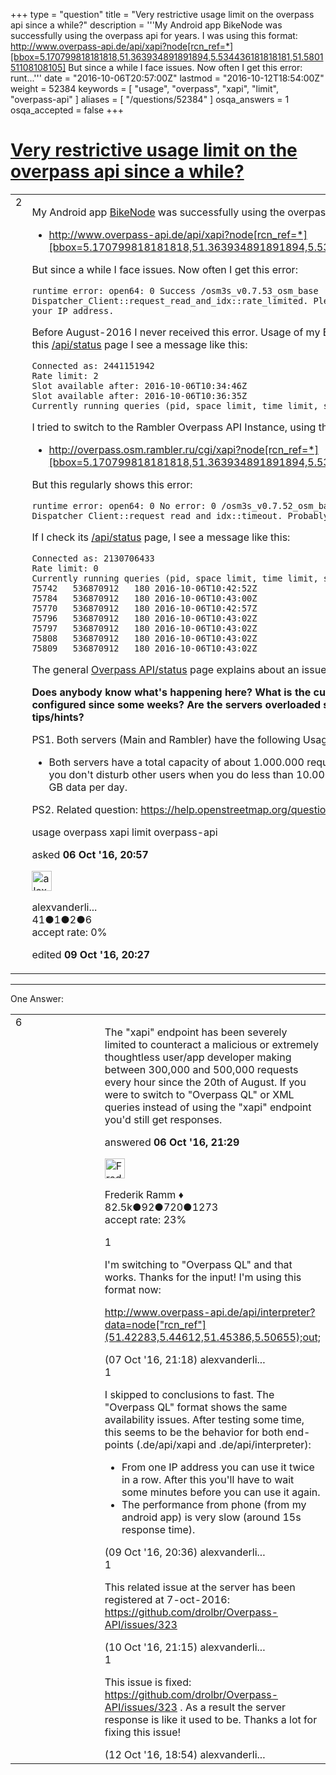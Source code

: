 +++
type = "question"
title = "Very restrictive usage limit on the overpass api since a while?"
description = '''My Android app BikeNode was successfully using the overpass api for years. I was using this format:   http://www.overpass-api.de/api/xapi?node[rcn_ref=*][bbox=5.170799818181818,51.363934891891894,5.534436181818181,51.580151108108105]  But since a while I face issues. Now often I get this error: runt...'''
date = "2016-10-06T20:57:00Z"
lastmod = "2016-10-12T18:54:00Z"
weight = 52384
keywords = [ "usage", "overpass", "xapi", "limit", "overpass-api" ]
aliases = [ "/questions/52384" ]
osqa_answers = 1
osqa_accepted = false
+++

<div class="headNormal">

# [Very restrictive usage limit on the overpass api since a while?](/questions/52384/very-restrictive-usage-limit-on-the-overpass-api-since-a-while)

</div>

<div id="main-body">

<div id="askform">

<table id="question-table" style="width:100%;">
<colgroup>
<col style="width: 50%" />
<col style="width: 50%" />
</colgroup>
<tbody>
<tr>
<td style="width: 30px; vertical-align: top"><div class="vote-buttons">
<span id="post-52384-upvote" class="ajax-command post-vote up" rel="nofollow" title="I like this post (click again to cancel)"> </span>
<div id="post-52384-score" class="post-score" title="current number of votes">
2
</div>
<span id="post-52384-downvote" class="ajax-command post-vote down" rel="nofollow" title="I dont like this post (click again to cancel)"> </span> <span id="favorite-mark" class="ajax-command favorite-mark" rel="nofollow" title="mark/unmark this question as favorite (click again to cancel)"> </span>
<div id="favorite-count" class="favorite-count">
&#10;</div>
</div></td>
<td><div id="item-right">
<div class="question-body">
<p>My Android app <a href="https://play.google.com/store/apps/details?id=nl.rulex.bikenode">BikeNode</a> was successfully using the overpass api for years. I was using this format:</p>
<ul>
<li><a href="http://www.overpass-api.de/api/xapi?node%5Brcn_ref=*%5D%5Bbbox=5.170799818181818,51.363934891891894,5.534436181818181,51.580151108108105%5D">http://www.overpass-api.de/api/xapi?node[rcn_ref=*][bbox=5.170799818181818,51.363934891891894,5.534436181818181,51.580151108108105]</a></li>
</ul>
<p>But since a while I face issues. Now often I get this error:</p>
<pre><code>runtime error: open64: 0 Success /osm3s_v0.7.53_osm_base Dispatcher_Client::request_read_and_idx::rate_limited. Please check /api/status for the quota of your IP address.</code></pre>
<p>Before August-2016 I never received this error. Usage of my BikeNode app did not increase. If I check this <a href="http://www.overpass-api.de/api/status">/api/status</a> page I see a message like this:</p>
<pre><code>Connected as: 2441151942
Rate limit: 2
Slot available after: 2016-10-06T10:34:46Z
Slot available after: 2016-10-06T10:36:35Z
Currently running queries (pid, space limit, time limit, start time):</code></pre>
<p>I tried to switch to the Rambler Overpass API Instance, using this format:</p>
<ul>
<li><a href="http://overpass.osm.rambler.ru/cgi/xapi?node%5Brcn_ref=*%5D%5Bbbox=5.170799818181818,51.363934891891894,5.534436181818181,51.580151108108105%5D">http://overpass.osm.rambler.ru/cgi/xapi?node[rcn_ref=*][bbox=5.170799818181818,51.363934891891894,5.534436181818181,51.580151108108105]</a></li>
</ul>
<p>But this regularly shows this error:</p>
<pre><code>runtime error: open64: 0 No error: 0 /osm3s_v0.7.52_osm_base Dispatcher_Client::request_read_and_idx::timeout. Probably the server is overcrowded.</code></pre>
<p>If I check its <a href="http://overpass.osm.rambler.ru/cgi/status">/api/status</a> page, I see a message like this:</p>
<pre><code>Connected as: 2130706433
Rate limit: 0
Currently running queries (pid, space limit, time limit, start time):
75742   536870912   180 2016-10-06T10:42:52Z
75784   536870912   180 2016-10-06T10:43:00Z
75770   536870912   180 2016-10-06T10:42:57Z
75796   536870912   180 2016-10-06T10:43:02Z
75797   536870912   180 2016-10-06T10:43:02Z
75808   536870912   180 2016-10-06T10:43:02Z
75809   536870912   180 2016-10-06T10:43:02Z</code></pre>
<p>The general <a href="https://wiki.openstreetmap.org/wiki/Overpass_API/status">Overpass API/status</a> page explains about an issue since 23-aug-2016.</p>
<p><strong>Does anybody know what's happening here? What is the current status of the servers? Is there a limit configured since some weeks? Are the servers overloaded since some weeks? Does anybody have tips/hints?</strong></p>
<p>PS1. Both servers (Main and Rambler) have the following Usage Policy:</p>
<ul>
<li>Both servers have a total capacity of about 1.000.000 requests per day. You can safely assume that you don't disturb other users when you do less than 10.000 queries per day or download less than 5 GB data per day.</li>
</ul>
<p>PS2. Related question: <a href="/questions/52333">https://help.openstreetmap.org/questions/52333</a></p>
</div>
<div id="question-tags" class="tags-container tags">
<span class="post-tag tag-link-usage" rel="tag" title="see questions tagged &#39;usage&#39;">usage</span> <span class="post-tag tag-link-overpass" rel="tag" title="see questions tagged &#39;overpass&#39;">overpass</span> <span class="post-tag tag-link-xapi" rel="tag" title="see questions tagged &#39;xapi&#39;">xapi</span> <span class="post-tag tag-link-limit" rel="tag" title="see questions tagged &#39;limit&#39;">limit</span> <span class="post-tag tag-link-overpass-api" rel="tag" title="see questions tagged &#39;overpass-api&#39;">overpass-api</span>
</div>
<div id="question-controls" class="post-controls">
&#10;</div>
<div class="post-update-info-container">
<div class="post-update-info post-update-info-user">
<p>asked <strong>06 Oct '16, 20:57</strong></p>
<img src="https://secure.gravatar.com/avatar/595fb362d66af578137fd9607c891639?s=32&amp;d=identicon&amp;r=g" class="gravatar" width="32" height="32" alt="alexvanderlinden&#39;s gravatar image" />
<p><span>alexvanderli...</span><br />
<span class="score" title="41 reputation points">41</span><span title="1 badges"><span class="badge1">●</span><span class="badgecount">1</span></span><span title="2 badges"><span class="silver">●</span><span class="badgecount">2</span></span><span title="6 badges"><span class="bronze">●</span><span class="badgecount">6</span></span><br />
<span class="accept_rate" title="Rate of the user&#39;s accepted answers">accept rate:</span> <span title="alexvanderlinden has no accepted answers">0%</span></p>
</div>
<div class="post-update-info post-update-info-edited">
<p><span> edited <strong>09 Oct '16, 20:27</strong> </span></p>
</div>
</div>
<div id="comments-container-52384" class="comments-container">
&#10;</div>
<div id="comment-tools-52384" class="comment-tools">
&#10;</div>
<div class="clear">
&#10;</div>
<div id="comment-52384-form-container" class="comment-form-container">
&#10;</div>
<div class="clear">
&#10;</div>
</div></td>
</tr>
</tbody>
</table>

------------------------------------------------------------------------

<div class="tabBar">

<span id="sort-top"></span>

<div class="headQuestions">

One Answer:

</div>

</div>

<span id="52385"></span>

<div id="answer-container-52385" class="answer">

<table style="width:100%;">
<colgroup>
<col style="width: 50%" />
<col style="width: 50%" />
</colgroup>
<tbody>
<tr>
<td style="width: 30px; vertical-align: top"><div class="vote-buttons">
<span id="post-52385-upvote" class="ajax-command post-vote up" rel="nofollow" title="I like this post (click again to cancel)"> </span>
<div id="post-52385-score" class="post-score" title="current number of votes">
6
</div>
<span id="post-52385-downvote" class="ajax-command post-vote down" rel="nofollow" title="I dont like this post (click again to cancel)"> </span>
</div></td>
<td><div class="item-right">
<div class="answer-body">
<p>The "xapi" endpoint has been severely limited to counteract a malicious or extremely thoughtless user/app developer making between 300,000 and 500,000 requests every hour since the 20th of August. If you were to switch to "Overpass QL" or XML queries instead of using the "xapi" endpoint you'd still get responses.</p>
</div>
<div class="answer-controls post-controls">
&#10;</div>
<div class="post-update-info-container">
<div class="post-update-info post-update-info-user">
<p>answered <strong>06 Oct '16, 21:29</strong></p>
<img src="https://secure.gravatar.com/avatar/a2b38d937e70ab39d895d17da0dd1ba4?s=32&amp;d=identicon&amp;r=g" class="gravatar" width="32" height="32" alt="Frederik%20Ramm&#39;s gravatar image" />
<p><span>Frederik Ramm ♦</span><br />
<span class="score" title="82494 reputation points"><span>82.5k</span></span><span title="92 badges"><span class="badge1">●</span><span class="badgecount">92</span></span><span title="720 badges"><span class="silver">●</span><span class="badgecount">720</span></span><span title="1273 badges"><span class="bronze">●</span><span class="badgecount">1273</span></span><br />
<span class="accept_rate" title="Rate of the user&#39;s accepted answers">accept rate:</span> <span title="Frederik Ramm has 417 accepted answers">23%</span></p>
</div>
</div>
<div id="comments-container-52385" class="comments-container">
<span id="52401"></span>
<div id="comment-52401" class="comment">
<div id="post-52401-score" class="comment-score">
1
</div>
<div class="comment-text">
<p>I'm switching to "Overpass QL" and that works. Thanks for the input! I'm using this format now:</p>
<p><a href="http://www.overpass-api.de/api/interpreter?data=node%5B">http://www.overpass-api.de/api/interpreter?data=node["rcn_ref"](51.42283,5.44612,51.45386,5.50655);out;</a></p>
</div>
<div id="comment-52401-info" class="comment-info">
<span class="comment-age">(07 Oct '16, 21:18)</span> <span class="comment-user userinfo">alexvanderli...</span>
</div>
</div>
<span id="52428"></span>
<div id="comment-52428" class="comment">
<div id="post-52428-score" class="comment-score">
1
</div>
<div class="comment-text">
<p>I skipped to conclusions to fast. The "Overpass QL" format shows the same availability issues. After testing some time, this seems to be the behavior for both end-points (.de/api/xapi and .de/api/interpreter):</p>
<ul>
<li>From one IP address you can use it twice in a row. After this you'll have to wait some minutes before you can use it again.</li>
<li>The performance from phone (from my android app) is very slow (around 15s response time).</li>
</ul>
</div>
<div id="comment-52428-info" class="comment-info">
<span class="comment-age">(09 Oct '16, 20:36)</span> <span class="comment-user userinfo">alexvanderli...</span>
</div>
</div>
<span id="52456"></span>
<div id="comment-52456" class="comment">
<div id="post-52456-score" class="comment-score">
1
</div>
<div class="comment-text">
<p>This related issue at the server has been registered at 7-oct-2016: <a href="https://github.com/drolbr/Overpass-API/issues/323">https://github.com/drolbr/Overpass-API/issues/323</a></p>
</div>
<div id="comment-52456-info" class="comment-info">
<span class="comment-age">(10 Oct '16, 21:15)</span> <span class="comment-user userinfo">alexvanderli...</span>
</div>
</div>
<span id="52501"></span>
<div id="comment-52501" class="comment">
<div id="post-52501-score" class="comment-score">
1
</div>
<div class="comment-text">
<p>This issue is fixed: <a href="https://github.com/drolbr/Overpass-API/issues/323">https://github.com/drolbr/Overpass-API/issues/323</a> . As a result the server response is like it used to be. Thanks a lot for fixing this issue!</p>
</div>
<div id="comment-52501-info" class="comment-info">
<span class="comment-age">(12 Oct '16, 18:54)</span> <span class="comment-user userinfo">alexvanderli...</span>
</div>
</div>
</div>
<div id="comment-tools-52385" class="comment-tools">
&#10;</div>
<div class="clear">
&#10;</div>
<div id="comment-52385-form-container" class="comment-form-container">
&#10;</div>
<div class="clear">
&#10;</div>
</div></td>
</tr>
</tbody>
</table>

</div>

<div class="paginator-container-left">

</div>

</div>

</div>

